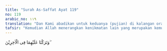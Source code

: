 ```yaml
---
title: "Surah As-Saffat Ayat 119"
no: 119
arabic_no: ١١٩
translation: "Dan Kami abadikan untuk keduanya (pujian) di kalangan orang-orang yang datang kemudian,"
tafsir: "Kemudian Allah menerangkan kenikmatan lain yang merupakan kemuliaan yang diberikan-Nya kepada Musa dan Harun, sebagaimana yang diberikan Allah kepada Nuh dan Ibrahim. Kemuliaan itu ialah:\n\nAllah mengabadikan sebutan keharuman nama keduanya yang mengharumkan di kalangan para nabi dan umat manusia sepanjang masa. Begitu juga dengan pujian dan doa terus diberikan kepadanya.\n\nAllah menyebutkan salam sejahtera bagi Musa dan Harun agar para malaikat, jin, dan manusia menyebutkan salam juga bagi keduanya. Dengan ucapan salam sejahtera itu maka nama mereka akan tetap harum selama-lamanya."
---
```

وَتَرَكْنَا عَلَيْهِمَا فِى الْاٰخِرِيْنَ ۖ 